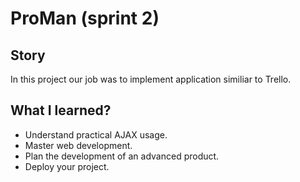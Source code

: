# ProMan (sprint 2)

## Story

In this project our job was to implement application similiar to Trello.

## What I learned?

- Understand practical AJAX usage.
- Master web development.
- Plan the development of an advanced product.
- Deploy your project.
